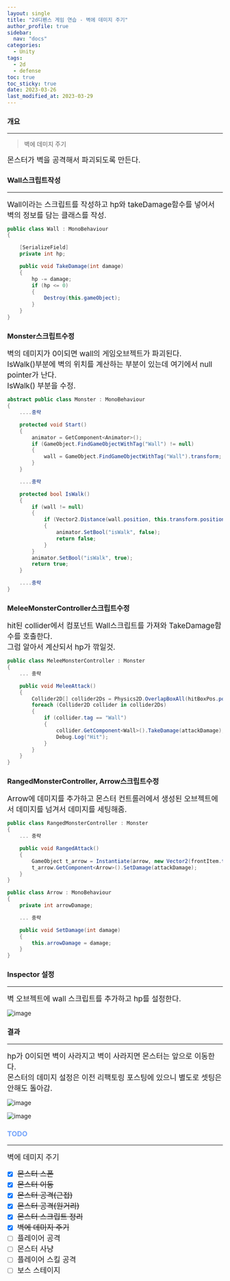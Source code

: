 ```yaml
---
layout: single
title: "2d디펜스 게임 연습 - 벽에 데미지 주기"
author_profile: true
sidebar:
  nav: "docs"
categories: 
  - Unity
tags:
  - 2d
  - defense
toc: true
toc_sticky: true
date: 2023-03-26
last_modified_at: 2023-03-29
---
```


### 개요
---
> 벽에 데미지 주기

<span style="font-size:13pt">
몬스터가 벽을 공격해서 파괴되도록 만든다.<br/>
</span>

### Wall스크립트작성
---

<span style="font-size:13pt">
Wall이라는 스크립트를 작성하고 hp와 takeDamage함수를 넣어서 벽의 정보를 담는 클래스를 작성.<br/>
</span>

```c#
public class Wall : MonoBehaviour
{

    [SerializeField]
    private int hp;

    public void TakeDamage(int damage)
    {
        hp -= damage;
        if (hp <= 0)
        {
            Destroy(this.gameObject);
        }
    }
}
```

### Monster스크립트수정

<span style="font-size:13pt">
벽의 데미지가 0이되면 wall의 게임오브젝트가 파괴된다.<br/>
IsWalk()부분에 벽의 위치를 계산하는 부분이 있는데 여기에서 null pointer가 난다.<br/>
IsWalk() 부분을 수정.<br/>
</span>

```c#
abstract public class Monster : MonoBehaviour
{
    ....중략

    protected void Start()
    {
        animator = GetComponent<Animator>();
        if (GameObject.FindGameObjectWithTag("Wall") != null)
        {
            wall = GameObject.FindGameObjectWithTag("Wall").transform;
        }
    }

    ....중략

    protected bool IsWalk()
    {
        if (wall != null)
        {
            if (Vector2.Distance(wall.position, this.transform.position) <= attackRange)
            {
                animator.SetBool("isWalk", false);
                return false;
            }
        }
        animator.SetBool("isWalk", true);
        return true;
    }

    ....중략
}
```

### MeleeMonsterController스크립트수정

<span style="font-size:13pt">
hit된 collider에서 컴포넌트 Wall스크립트를 가져와 TakeDamage함수를 호출한다.<br/>
그럼 알아서 계산되서 hp가 깎일것.<br/>
</span>

```c#
public class MeleeMonsterController : Monster
{
    ... 중략

    public void MeleeAttack()
    {
        Collider2D[] collider2Ds = Physics2D.OverlapBoxAll(hitBoxPos.position, hitBoxSize, 0);
        foreach (Collider2D collider in collider2Ds)
        {
            if (collider.tag == "Wall")
            {
                collider.GetComponent<Wall>().TakeDamage(attackDamage);
                Debug.Log("Hit");
            }
        }
    }
}
```

### RangedMonsterController, Arrow스크립트수정

<span style="font-size:13pt">
Arrow에 데미지를 추가하고 몬스터 컨트롤러에서 생성된 오브젝트에서 데미지를 넘겨서 데미지를 세팅해줌.<br/>
</span>

```c#
public class RangedMonsterController : Monster
{
    ... 중략

    public void RangedAttack()
    {
        GameObject t_arrow = Instantiate(arrow, new Vector2(frontItem.transform.position.x, frontItem.transform.position.y), frontItem.transform.rotation);
        t_arrow.GetComponent<Arrow>().SetDamage(attackDamage);
    }
}
```
```c#
public class Arrow : MonoBehaviour
{
    private int arrowDamage;

    ... 중략

    public void SetDamage(int damage)
    {
        this.arrowDamage = damage;
    }
}
```

### Inspector 설정
---

<span style="font-size:13pt">
벽 오브젝트에 wall 스크립트를 추가하고 hp를 설정한다.   <br/>
</span>

![image](..\..\images\unity\2d-defense-practice\2d-defense-practice25.PNG)

### 결과
---

<span style="font-size:13pt">
hp가 0이되면 벽이 사라지고 벽이 사라지면 몬스터는 앞으로 이동한다.<br/>
몬스터의 데미지 설정은 이전 리팩토링 포스팅에 있으니 별도로 셋팅은 안해도 돌아감.<br/>
</span>

![image](..\..\images\unity\2d-defense-practice\2d-defense-practice26.PNG)

![image](..\..\images\unity\2d-defense-practice\2d-defense-practice27.PNG)

### <span style="color: #73a3fb;">TODO</span>
---
<span style="font-size:13pt">
벽에 데미지 주기<br/>
</span>

- [x] <span style="font-size:13pt">~~몬스터 스폰~~</span>
- [x] <span style="font-size:13pt">~~몬스터 이동~~</span>
- [x] <span style="font-size:13pt">~~몬스터 공격(근접)~~</span>
- [x] <span style="font-size:13pt">~~몬스터 공격(원거리)~~</span>
- [x] <span style="font-size:13pt">~~몬스터 스크립트 정리~~</span>
- [x] <span style="font-size:13pt">~~벽에 데미지 주기~~</span>
- [ ] <span style="font-size:13pt">플레이어 공격</span>
- [ ] <span style="font-size:13pt">몬스터 사냥</span>
- [ ] <span style="font-size:13pt">플레이어 스킬 공격</span>
- [ ] <span style="font-size:13pt">보스 스테이지</span>